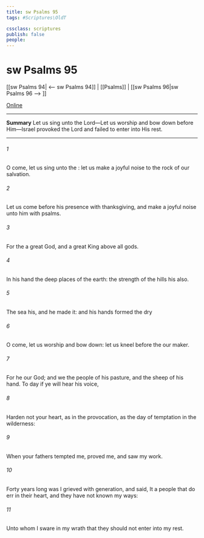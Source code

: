 ```yaml
---
title: sw Psalms 95
tags: #Scriptures\OldT

cssclass: scriptures
publish: false
people:
---
```


# sw Psalms 95
[[sw Psalms 94| <-- sw Psalms 94]] | [[Psalms]] | [[sw Psalms 96|sw Psalms 96 --> ]]

[Online](https://churchofjesuschrist.org/study/scriptures/ot/ps/95?lang=eng)

---
__Summary__
Let us sing unto the Lord—Let us worship and bow down before Him—Israel provoked the Lord and failed to enter into His rest.

---
###### 1 
O come, let us sing unto the : let us make a joyful noise to the rock of our salvation.

###### 2 
Let us come before his presence with thanksgiving, and make a joyful noise unto him with psalms.

###### 3 
For the   a great God, and a great King above all gods.

###### 4 
In his hand  the deep places of the earth: the strength of the hills  his also.

###### 5 
The sea  his, and he made it: and his hands formed the dry 

###### 6 
O come, let us worship and bow down: let us kneel before the  our maker.

###### 7 
For he  our God; and we  the people of his pasture, and the sheep of his hand. To day if ye will hear his voice,

###### 8 
Harden not your heart, as in the provocation,  as  the day of temptation in the wilderness:

###### 9 
When your fathers tempted me, proved me, and saw my work.

###### 10 
Forty years long was I grieved with  generation, and said, It  a people that do err in their heart, and they have not known my ways:

###### 11 
Unto whom I sware in my wrath that they should not enter into my rest.

